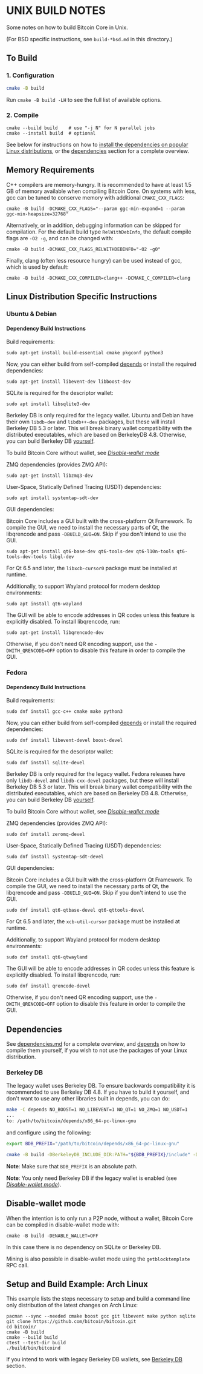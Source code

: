 UNIX BUILD NOTES
====================
Some notes on how to build Bitcoin Core in Unix.

(For BSD specific instructions, see `build-*bsd.md` in this directory.)

To Build
---------------------

### 1. Configuration

```bash
cmake -B build
```
Run `cmake -B build -LH` to see the full list of available options.

### 2. Compile
```
cmake --build build    # use "-j N" for N parallel jobs
cmake --install build  # optional
```

See below for instructions on how to [install the dependencies on popular Linux
distributions](#linux-distribution-specific-instructions), or the
[dependencies](#dependencies) section for a complete overview.

## Memory Requirements

C++ compilers are memory-hungry. It is recommended to have at least 1.5 GB of
memory available when compiling Bitcoin Core. On systems with less, gcc can be
tuned to conserve memory with additional `CMAKE_CXX_FLAGS`:


    cmake -B build -DCMAKE_CXX_FLAGS="--param ggc-min-expand=1 --param ggc-min-heapsize=32768"

Alternatively, or in addition, debugging information can be skipped for compilation.
For the default build type `RelWithDebInfo`, the default compile flags are
`-O2 -g`, and can be changed with:

    cmake -B build -DCMAKE_CXX_FLAGS_RELWITHDEBINFO="-O2 -g0"

Finally, clang (often less resource hungry) can be used instead of gcc, which is used by default:

    cmake -B build -DCMAKE_CXX_COMPILER=clang++ -DCMAKE_C_COMPILER=clang

## Linux Distribution Specific Instructions

### Ubuntu & Debian

#### Dependency Build Instructions

Build requirements:

    sudo apt-get install build-essential cmake pkgconf python3

Now, you can either build from self-compiled [depends](#dependencies) or install the required dependencies:

    sudo apt-get install libevent-dev libboost-dev

SQLite is required for the descriptor wallet:

    sudo apt install libsqlite3-dev

Berkeley DB is only required for the legacy wallet. Ubuntu and Debian have their own `libdb-dev` and `libdb++-dev` packages,
but these will install Berkeley DB 5.3 or later. This will break binary wallet compatibility with the distributed
executables, which are based on BerkeleyDB 4.8. Otherwise, you can build Berkeley DB [yourself](#berkeley-db).

To build Bitcoin Core without wallet, see [*Disable-wallet mode*](#disable-wallet-mode)

ZMQ dependencies (provides ZMQ API):

    sudo apt-get install libzmq3-dev

User-Space, Statically Defined Tracing (USDT) dependencies:

    sudo apt install systemtap-sdt-dev

GUI dependencies:

Bitcoin Core includes a GUI built with the cross-platform Qt Framework. To compile the GUI, we need to install
the necessary parts of Qt, the libqrencode and pass `-DBUILD_GUI=ON`. Skip if you don't intend to use the GUI.

    sudo apt-get install qt6-base-dev qt6-tools-dev qt6-l10n-tools qt6-tools-dev-tools libgl-dev

For Qt 6.5 and later, the `libxcb-cursor0` package must be installed at runtime.

Additionally, to support Wayland protocol for modern desktop environments:

    sudo apt install qt6-wayland

The GUI will be able to encode addresses in QR codes unless this feature is explicitly disabled. To install libqrencode, run:

    sudo apt-get install libqrencode-dev

Otherwise, if you don't need QR encoding support, use the `-DWITH_QRENCODE=OFF` option to disable this feature in order to compile the GUI.


### Fedora

#### Dependency Build Instructions

Build requirements:

    sudo dnf install gcc-c++ cmake make python3

Now, you can either build from self-compiled [depends](#dependencies) or install the required dependencies:

    sudo dnf install libevent-devel boost-devel

SQLite is required for the descriptor wallet:

    sudo dnf install sqlite-devel

Berkeley DB is only required for the legacy wallet. Fedora releases have only `libdb-devel` and `libdb-cxx-devel` packages, but these will install
Berkeley DB 5.3 or later. This will break binary wallet compatibility with the distributed executables, which
are based on Berkeley DB 4.8. Otherwise, you can build Berkeley DB [yourself](#berkeley-db).

To build Bitcoin Core without wallet, see [*Disable-wallet mode*](#disable-wallet-mode)

ZMQ dependencies (provides ZMQ API):

    sudo dnf install zeromq-devel

User-Space, Statically Defined Tracing (USDT) dependencies:

    sudo dnf install systemtap-sdt-devel

GUI dependencies:

Bitcoin Core includes a GUI built with the cross-platform Qt Framework. To compile the GUI, we need to install
the necessary parts of Qt, the libqrencode and pass `-DBUILD_GUI=ON`. Skip if you don't intend to use the GUI.

    sudo dnf install qt6-qtbase-devel qt6-qttools-devel

For Qt 6.5 and later, the `xcb-util-cursor` package must be installed at runtime.

Additionally, to support Wayland protocol for modern desktop environments:

    sudo dnf install qt6-qtwayland

The GUI will be able to encode addresses in QR codes unless this feature is explicitly disabled. To install libqrencode, run:

    sudo dnf install qrencode-devel

Otherwise, if you don't need QR encoding support, use the `-DWITH_QRENCODE=OFF` option to disable this feature in order to compile the GUI.

## Dependencies

See [dependencies.md](dependencies.md) for a complete overview, and
[depends](/depends/README.md) on how to compile them yourself, if you wish to
not use the packages of your Linux distribution.

### Berkeley DB

The legacy wallet uses Berkeley DB. To ensure backwards compatibility it is
recommended to use Berkeley DB 4.8. If you have to build it yourself, and don't
want to use any other libraries built in depends, you can do:
```bash
make -C depends NO_BOOST=1 NO_LIBEVENT=1 NO_QT=1 NO_ZMQ=1 NO_USDT=1
...
to: /path/to/bitcoin/depends/x86_64-pc-linux-gnu
```
and configure using the following:
```bash
export BDB_PREFIX="/path/to/bitcoin/depends/x86_64-pc-linux-gnu"

cmake -B build -DBerkeleyDB_INCLUDE_DIR:PATH="${BDB_PREFIX}/include" -DWITH_BDB=ON
```

**Note**: Make sure that `BDB_PREFIX` is an absolute path.

**Note**: You only need Berkeley DB if the legacy wallet is enabled (see [*Disable-wallet mode*](#disable-wallet-mode)).

Disable-wallet mode
--------------------
When the intention is to only run a P2P node, without a wallet, Bitcoin Core can
be compiled in disable-wallet mode with:

    cmake -B build -DENABLE_WALLET=OFF

In this case there is no dependency on SQLite or Berkeley DB.

Mining is also possible in disable-wallet mode using the `getblocktemplate` RPC call.

Setup and Build Example: Arch Linux
-----------------------------------
This example lists the steps necessary to setup and build a command line only distribution of the latest changes on Arch Linux:

    pacman --sync --needed cmake boost gcc git libevent make python sqlite
    git clone https://github.com/bitcoin/bitcoin.git
    cd bitcoin/
    cmake -B build
    cmake --build build
    ctest --test-dir build
    ./build/bin/bitcoind

If you intend to work with legacy Berkeley DB wallets, see [Berkeley DB](#berkeley-db) section.
